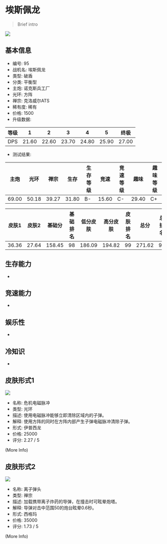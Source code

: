 # 埃斯佩龙

> Brief intro

<img src="/ships/ship_95.png" style={{zoom:1}}/>

## 基本信息

- 编号: 95
- 战机名: 埃斯佩龙
- 类型: 破盾
- 分类: 平衡型
- 主炮: 诺克斯兵工厂
- 光环: 方阵
- 禅宗: 克洛威尔ATS
- 稀有度: 稀有
- 价格: 1500
- 升级数据: 

| 等级 | 1 | 2 | 3 | 4 | 5 | 终极 |
|--|--|--|--|--|--|--|
| DPS | 21.60 | 22.60 | 23.70 | 24.80 | 25.90 | 27.00 |

- 测试结果: 

| 主炮 | 光环 | 禅宗 | 生存 | 生存等级 | 竞速 | 竞速等级 | 趣味 | 趣味等级 |
|--|--|--|--|--|--|--|--|--|
| 69.00 | 50.18 | 39.27 | 31.80 | B- | 15.60 | C- | 29.40 | C+ |

| 皮肤1 | 皮肤2 | 基础分 | 基础排名 | 低分皮肤 | 高分皮肤 | 皮肤排名 | 总分 | 总排名 |
|--|--|--|--|--|--|--|--|--|
| 36.36 | 27.64 | 158.45 | 98 | 186.09 | 194.82 | 99 | 271.62 | 98 |

## 生存能力

-

## 竞速能力

-

## 娱乐性

-

## 冷知识

-

## 皮肤形式1

<img src="/ships/ship_95_apex_1.png" style={{zoom:1}}/>

- 名称: 危机电磁脉冲
- 类型: 光环
- 描述: 使用电磁脉冲能够立即清除区域内的子弹。
- 解释: 使用方阵的同时在方阵内部产生子弹电磁脉冲清除子弹。
- 形式: 伊普西龙
- 价格: 25000
- 评分: 2.27 / 5

(More Info)

## 皮肤形式2

<img src="/ships/ship_95_apex_2.png" style={{zoom:1}}/>

- 名称: 离子弹头
- 类型: 禅宗
- 描述: 加载携带离子炸药的导弹，在撞击时可眩晕炮塔。
- 解释: 导弹对击中范围50的炮台眩晕0.6秒。
- 形式: 西格玛
- 价格: 35000
- 评分: 1.73 / 5

(More Info)
